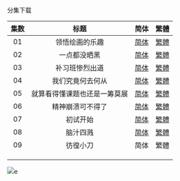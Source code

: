 分集下载

| 集数 |             标题             |                             简体                             |                             繁體                             |
| :--: | :--------------------------: | :----------------------------------------------------------: | :----------------------------------------------------------: |
|  01  |        领悟绘画的乐趣        | [简体](https://raw.githubusercontent.com/SweetSub/SweetSub-source/master/Blue%20Period/%5BSweetSub%5D%20Blue%20Period%20-%2001.chs.ass) | [繁體](https://raw.githubusercontent.com/SweetSub/SweetSub-source/master/Blue%20Period/%5BSweetSub%5D%20Blue%20Period%20-%2001.cht.ass) |
|  02  |         一点都没晒黑         | [简体](https://raw.githubusercontent.com/SweetSub/SweetSub-source/master/Blue%20Period/%5BSweetSub%5D%20Blue%20Period%20-%2002.chs.ass) | [繁體](https://raw.githubusercontent.com/SweetSub/SweetSub-source/master/Blue%20Period/%5BSweetSub%5D%20Blue%20Period%20-%2002.cht.ass) |
|  03  |        补习班惨烈出道        | [简体](https://raw.githubusercontent.com/SweetSub/SweetSub-source/master/Blue%20Period/%5BSweetSub%5D%20Blue%20Period%20-%2003.chs.ass) | [繁體](https://raw.githubusercontent.com/SweetSub/SweetSub-source/master/Blue%20Period/%5BSweetSub%5D%20Blue%20Period%20-%2003.cht.ass) |
|  04  |       我们究竟何去何从       | [简体](https://raw.githubusercontent.com/SweetSub/SweetSub-source/master/Blue%20Period/%5BSweetSub%5D%20Blue%20Period%20-%2004.chs.ass) | [繁體](https://raw.githubusercontent.com/SweetSub/SweetSub-source/master/Blue%20Period/%5BSweetSub%5D%20Blue%20Period%20-%2004.cht.ass) |
|  05  | 就算看得懂课题也还是一筹莫展 | [简体](https://raw.githubusercontent.com/SweetSub/SweetSub-source/master/Blue%20Period/%5BSweetSub%5D%20Blue%20Period%20-%2005.chs.ass) | [繁體](https://raw.githubusercontent.com/SweetSub/SweetSub-source/master/Blue%20Period/%5BSweetSub%5D%20Blue%20Period%20-%2005.cht.ass) |
|  06  |       精神崩溃可不得了       | [简体](https://raw.githubusercontent.com/SweetSub/SweetSub-source/master/Blue%20Period/%5BSweetSub%5D%20Blue%20Period%20-%2006.chs.ass) | [繁體](https://raw.githubusercontent.com/SweetSub/SweetSub-source/master/Blue%20Period/%5BSweetSub%5D%20Blue%20Period%20-%2006.cht.ass) |
|  07  |           初试开始           | [简体](https://raw.githubusercontent.com/SweetSub/SweetSub-source/master/Blue%20Period/%5BSweetSub%5D%20Blue%20Period%20-%2007.chs.ass) | [繁體](https://raw.githubusercontent.com/SweetSub/SweetSub-source/master/Blue%20Period/%5BSweetSub%5D%20Blue%20Period%20-%2007.cht.ass) |
|  08  |           脑汁四溅           | [简体](https://raw.githubusercontent.com/SweetSub/SweetSub-source/master/Blue%20Period/%5BSweetSub%5D%20Blue%20Period%20-%2009.chs.ass) | [繁體](https://raw.githubusercontent.com/SweetSub/SweetSub-source/master/Blue%20Period/%5BSweetSub%5D%20Blue%20Period%20-%2008.cht.ass) |
|  09  |           彷徨小刀           |                             简体                             |                             繁體                             |
|      |                              |                                                              |                                                              |
|      |                              |                                                              |                                                              |
|      |                              |                                                              |                                                              |



![](https://i.loli.net/2021/09/25/JFdLneGlca8Ytxz.jpg)e

